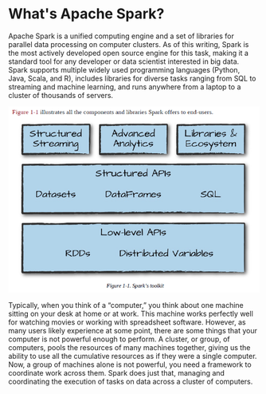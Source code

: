 # What's Apache Spark?
Apache Spark is a unified computing engine and a set of libraries for parallel data processing on computer clusters. As of this writing, Spark is the most actively developed open source engine for this task, making it a standard tool for any developer or data scientist interested in big data. Spark supports multiple widely used programming languages (Python, Java, Scala, and R), includes libraries for diverse tasks ranging from SQL to streaming and machine learning, and runs anywhere from a laptop to a cluster of thousands of servers.

<p align="center">
  <img src="./img/img_1.png" />
</p>

Typically, when you think of a “computer,” you think about one machine sitting on your desk at home or at work. This machine works perfectly well for watching movies or working with spreadsheet software. However, as many users likely experience at some point, there are some things that your computer is not powerful enough to perform. A cluster, or group, of computers, pools the resources of many machines together, giving us the ability to use all the cumulative resources as if they were a single computer. Now, a group of machines alone is not powerful, you need a framework to coordinate work across them. Spark does just that, managing and coordinating the execution of tasks on data across a cluster of computers.